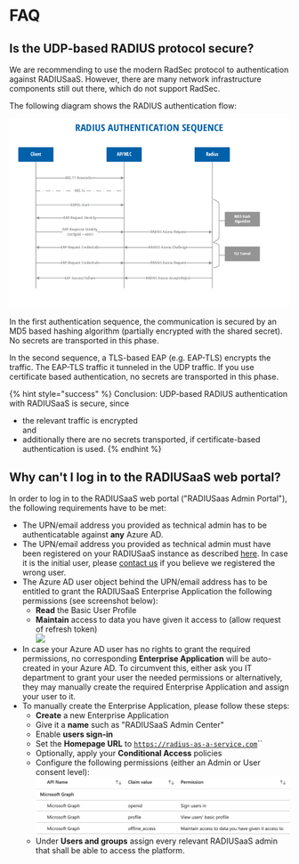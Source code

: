 # FAQ

## Is the UDP-based RADIUS protocol secure?

We are recommending to use the modern RadSec protocol to authentication against RADIUSaaS. However, there are many network infrastructure components still out there, which do not support RadSec.

The following diagram shows the RADIUS authentication flow:

![](../.gitbook/assets/radius-authentication-sequence.png)

In the first authentication sequence, the communication is secured by an MD5 based hashing algorithm (partially encrypted with the shared secret). No secrets are transported in this phase.

In the second sequence, a TLS-based EAP (e.g. EAP-TLS) encrypts the traffic. The EAP-TLS traffic it tunneled in the UDP traffic. If you use certificate based authentication, no secrets are transported in this phase.

{% hint style="success" %}
Conclusion: UDP-based RADIUS authentication with RADIUSaaS is secure, since&#x20;

* the relevant traffic is encrypted\
  and
* additionally there are no secrets transported, if certificate-based authentication is used.
{% endhint %}

## Why can't I log in to the RADIUSaaS web portal?

In order to log in to the RADIUSaaS web portal ("RADIUSaas Admin Portal"), the following requirements have to be met:

* The UPN/email address you provided as technical admin has to be authenticatable against **any** Azure AD.
* The UPN/email address you provided as technical admin must have been registered on your RADIUSaaS instance as described [here](../portal/settings/permissions.md). In case it is the initial user, please [contact us](https://www.radius-as-a-service.com/help/) if you believe we registered the wrong user.
* The Azure AD user object behind the UPN/email address has to be entitled to grant the RADIUSaaS Enterprise Application the following permissions (see screenshot below):
  * **Read** the Basic User Profile
  * **Maintain** access to data you have given it access to (allow request of refresh token)\
    ![](../.gitbook/assets/Screenshot\_2022-04-11\_at\_09\_31\_26.png)
* In case your Azure AD user has no rights to grant the required permissions, no corresponding **Enterprise Application** will be auto-created in your Azure AD. To circumvent this, either ask you IT department to grant your user the needed permissions or alternatively, they may manually create the required Enterprise Application and assign your user to it.
* To manually create the Enterprise Application, please follow these steps:
  * **Create** a new Enterprise Application
  * Give it a **name** such as "RADIUSaaS Admin Center"
  * Enable **users sign-in**
  * Set the **Homepage URL** to [`https://radius-as-a-service.com`](https://radius-as-a-service.com)``
  * Optionally, apply your **Conditional Access** policies
  * Configure the following permissions (either an Admin or User consent level):\
    <img src="../.gitbook/assets/image (78) (1).png" alt="" data-size="original">
  * Under **Users and groups** assign every relevant RADIUSaaS admin that shall be able to access the platform.
